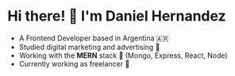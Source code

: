 # Hi there! 👋 I'm Daniel Hernandez
- A Frontend Developer based in Argentina 🇦🇷
- Studied digital marketing and advertising 🥓
- Working with the **MERN** stack 🥗 (Mongo, Express, React, Node)
- Currently working as freelancer 🍜
